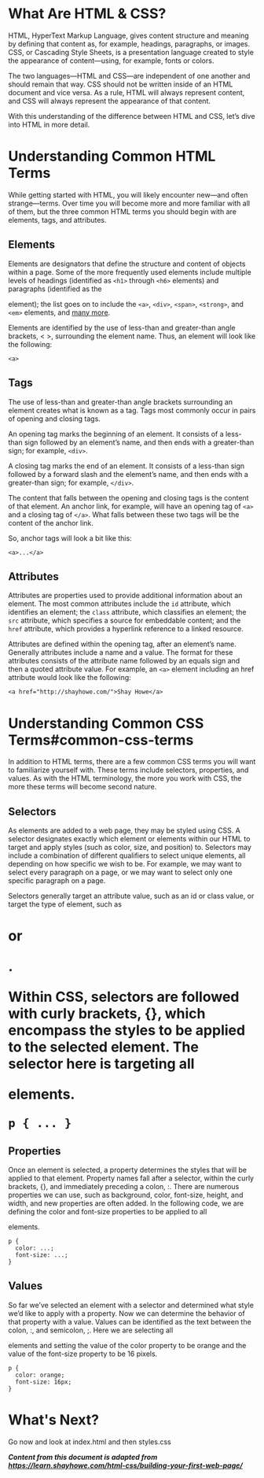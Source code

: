 # What Are HTML & CSS?
HTML, HyperText Markup Language, gives content structure and meaning by defining that content as, for example, headings, paragraphs, or images. CSS, or Cascading Style Sheets, is a presentation language created to style the appearance of content—using, for example, fonts or colors.

The two languages—HTML and CSS—are independent of one another and should remain that way. CSS should not be written inside of an HTML document and vice versa. As a rule, HTML will always represent content, and CSS will always represent the appearance of that content.

With this understanding of the difference between HTML and CSS, let’s dive into HTML in more detail.

# Understanding Common HTML Terms
While getting started with HTML, you will likely encounter new—and often strange—terms. Over time you will become more and more familiar with all of them, but the three common HTML terms you should begin with are elements, tags, and attributes.

## Elements
Elements are designators that define the structure and content of objects within a page. Some of the more frequently used elements include multiple levels of headings (identified as `<h1>` through `<h6>` elements) and paragraphs (identified as the <p> element); the list goes on to include the `<a>`, `<div>`, `<span>`, `<strong>`, and `<em>` elements, and [many more](https://developer.mozilla.org/en-US/docs/Web/HTML/Element).

Elements are identified by the use of less-than and greater-than angle brackets, < >, surrounding the element name. Thus, an element will look like the following:

```
<a>
```

## Tags
The use of less-than and greater-than angle brackets surrounding an element creates what is known as a tag. Tags most commonly occur in pairs of opening and closing tags.

An opening tag marks the beginning of an element. It consists of a less-than sign followed by an element’s name, and then ends with a greater-than sign; for example, `<div>`.

A closing tag marks the end of an element. It consists of a less-than sign followed by a forward slash and the element’s name, and then ends with a greater-than sign; for example, `</div>`.

The content that falls between the opening and closing tags is the content of that element. An anchor link, for example, will have an opening tag of `<a>` and a closing tag of `</a>`. What falls between these two tags will be the content of the anchor link.

So, anchor tags will look a bit like this:

```
<a>...</a>
```

## Attributes
Attributes are properties used to provide additional information about an element. The most common attributes include the `id` attribute, which identifies an element; the `class` attribute, which classifies an element; the `src` attribute, which specifies a source for embeddable content; and the `href` attribute, which provides a hyperlink reference to a linked resource.

Attributes are defined within the opening tag, after an element’s name. Generally attributes include a name and a value. The format for these attributes consists of the attribute name followed by an equals sign and then a quoted attribute value. For example, an `<a>` element including an href attribute would look like the following:

```
<a href="http://shayhowe.com/">Shay Howe</a>
```

# Understanding Common CSS Terms#common-css-terms
In addition to HTML terms, there are a few common CSS terms you will want to familiarize yourself with. These terms include selectors, properties, and values. As with the HTML terminology, the more you work with CSS, the more these terms will become second nature.

## Selectors
As elements are added to a web page, they may be styled using CSS. A selector designates exactly which element or elements within our HTML to target and apply styles (such as color, size, and position) to. Selectors may include a combination of different qualifiers to select unique elements, all depending on how specific we wish to be. For example, we may want to select every paragraph on a page, or we may want to select only one specific paragraph on a page.

Selectors generally target an attribute value, such as an id or class value, or target the type of element, such as <h1> or <p>.

Within CSS, selectors are followed with curly brackets, {}, which encompass the styles to be applied to the selected element. The selector here is targeting all <p> elements.

```
p { ... }
```

## Properties
Once an element is selected, a property determines the styles that will be applied to that element. Property names fall after a selector, within the curly brackets, {}, and immediately preceding a colon, :. There are numerous properties we can use, such as background, color, font-size, height, and width, and new properties are often added. In the following code, we are defining the color and font-size properties to be applied to all <p> elements.

```
p {
  color: ...;
  font-size: ...;
}
```

## Values
So far we’ve selected an element with a selector and determined what style we’d like to apply with a property. Now we can determine the behavior of that property with a value. Values can be identified as the text between the colon, :, and semicolon, ;. Here we are selecting all <p> elements and setting the value of the color property to be orange and the value of the font-size property to be 16 pixels.

```
p {
  color: orange;
  font-size: 16px;
}
```

# What's Next?

Go now and look at index.html and then styles.css

***Content from this document is adapted from https://learn.shayhowe.com/html-css/building-your-first-web-page/***
